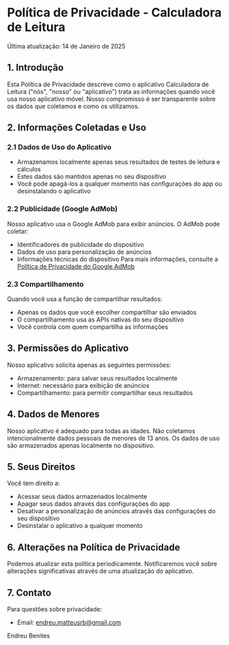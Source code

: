 # Política de Privacidade - Calculadora de Leitura

Última atualização: 14 de Janeiro de 2025

## 1. Introdução

Esta Política de Privacidade descreve como o aplicativo Calculadora de Leitura ("nós", "nosso" ou "aplicativo") trata as informações quando você usa nosso aplicativo móvel. Nosso compromisso é ser transparente sobre os dados que coletamos e como os utilizamos.

## 2. Informações Coletadas e Uso

### 2.1 Dados de Uso do Aplicativo
- Armazenamos localmente apenas seus resultados de testes de leitura e cálculos
- Estes dados são mantidos apenas no seu dispositivo
- Você pode apagá-los a qualquer momento nas configurações do app ou desinstalando o aplicativo

### 2.2 Publicidade (Google AdMob)
Nosso aplicativo usa o Google AdMob para exibir anúncios. O AdMob pode coletar:
- Identificadores de publicidade do dispositivo
- Dados de uso para personalização de anúncios
- Informações técnicas do dispositivo
Para mais informações, consulte a [Política de Privacidade do Google AdMob](https://policies.google.com/privacy)

### 2.3 Compartilhamento
Quando você usa a função de compartilhar resultados:
- Apenas os dados que você escolher compartilhar são enviados
- O compartilhamento usa as APIs nativas do seu dispositivo
- Você controla com quem compartilha as informações

## 3. Permissões do Aplicativo
Nosso aplicativo solicita apenas as seguintes permissões:
- Armazenamento: para salvar seus resultados localmente
- Internet: necessário para exibição de anúncios
- Compartilhamento: para permitir compartilhar seus resultados

## 4. Dados de Menores

Nosso aplicativo é adequado para todas as idades. Não coletamos intencionalmente dados pessoais de menores de 13 anos. Os dados de uso são armazenados apenas localmente no dispositivo.

## 5. Seus Direitos

Você tem direito a:
- Acessar seus dados armazenados localmente
- Apagar seus dados através das configurações do app
- Desativar a personalização de anúncios através das configurações do seu dispositivo
- Desinstalar o aplicativo a qualquer momento

## 6. Alterações na Política de Privacidade

Podemos atualizar esta política periodicamente. Notificaremos você sobre alterações significativas através de uma atualização do aplicativo.

## 7. Contato

Para questões sobre privacidade:
- Email: endreu.matteusrb@gmail.com

Endreu Benites
